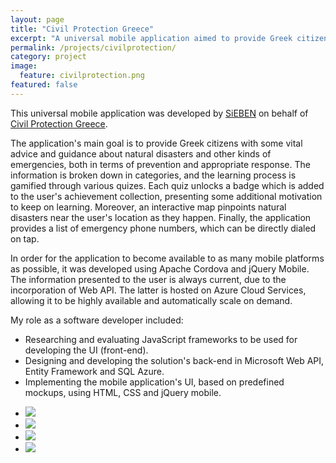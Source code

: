 ```yaml
---
layout: page
title: "Civil Protection Greece"
excerpt: "A universal mobile application aimed to provide Greek citizens with some vital advice and guidance about natural disasters and other kinds of emergencies"
permalink: /projects/civilprotection/
category: project
image:
  feature: civilprotection.png
featured: false
---
```


This universal mobile application was developed by [SiEBEN](http://www.sieben.gr) on behalf of [Civil Protection Greece](http://civilprotection.gr).

The application's main goal is to provide Greek citizens with some vital advice and guidance about natural disasters and other kinds of emergencies, both in terms of prevention and appropriate response. The information is broken down in categories, and the learning process is gamified through various quizes. Each quiz unlocks a badge which is added to the user's achievement collection, presenting some additional motivation to keep on learning. Moreover, an interactive map pinpoints natural disasters near the user's location as they happen. Finally, the application provides a list of emergency phone numbers, which can be directly dialed on tap.

In order for the application to become available to as many mobile platforms as possible, it was developed using Apache Cordova and jQuery Mobile. The information presented to the user is always current, due to the incorporation of Web API. The latter is hosted on Azure Cloud Services, allowing it to be highly available and automatically scale on demand.

My role as a software developer included:

* Researching and evaluating JavaScript frameworks to be used for developing the UI (front-end).
* Designing and developing the solution's back-end in Microsoft Web API, Entity Framework and SQL Azure.
* Implementing the mobile application's UI, based on predefined mockups, using HTML, CSS and jQuery mobile.

<ul class="list-inline gallery">
	<li>
		<a href="{{ site.baseurl }}/images/civilprotection_1_full.png" class="image-popup mfp-with-zoom" title="Civil Protection Greece Mobile Application Mockup">
			<img src="{{ site.baseurl }}/images/civilprotection_1_150.png" />
		</a>
	</li>
	<li>
		<a href="{{ site.baseurl }}/images/civilprotection_2_full.png" class="image-popup mfp-with-zoom" title="Civil Protection Greece Mobile Application Mockup">
			<img src="{{ site.baseurl }}/images/civilprotection_2_150.png" />
		</a>
	</li>
	<li>
		<a href="{{ site.baseurl }}/images/civilprotection_3_full.png" class="image-popup mfp-with-zoom" title="Civil Protection Greece Mobile Application Mockup">
			<img src="{{ site.baseurl }}/images/civilprotection_3_150.png" />
		</a>
	</li>
	<li>
		<a href="{{ site.baseurl }}/images/civilprotection_4_full.png" class="image-popup mfp-with-zoom" title="Civil Protection Greece Mobile Application Mockup">
			<img src="{{ site.baseurl }}/images/civilprotection_4_150.png" />
		</a>
	</li>
</ul>

